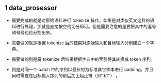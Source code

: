 ## 1 data_prosessor

- 需要完成的就是对原始语料进行 tokenize 操作。如果是对类似英文这样的语料进行处理，那就是直接按空格切分即可。但是需要注意的是要把其中的逗号和句号也给分割出来。

- 需要做的就是根据 tokenize 后的结果对原始输入和目标输入分别建立一个字典。

- 需要做的则是将 tokenize 后结果根据字典中的索引将其转换成 token 序列。

- 则是对同一个 batch 中的序列以最长的为标准其它样本进行 padding，并且同时需要在目标输入序列的前后加上起止符（即'<bos>'和'<eos>'） 。
